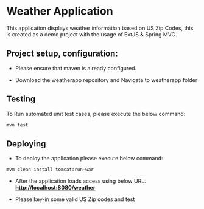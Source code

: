 Weather Application
===================

This application displays weather information based on US Zip Codes, this is created as a demo project with the usage of ExtJS &amp; Spring MVC.

## Project setup, configuration:

* Please ensure that maven is already configured.

* Download the weatherapp repository and Navigate to weatherapp folder

## Testing

To Run automated unit test cases, please execute the below command:
```sh
mvn test
```

## Deploying

* To deploy the application please execute below command:

```sh
mvm clean install tomcat:run-war
```
* After the application loads access using below URL:
**[http://localhost:8080/weather](http://localhost:8080/weather)**

* Please key-in some valid US Zip codes and test
